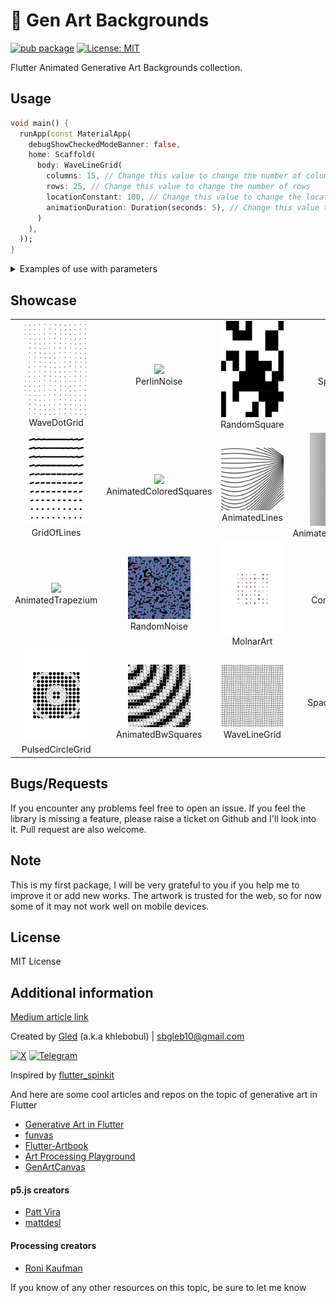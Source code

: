 # 🎨 Gen Art Backgrounds

[![pub package](https://img.shields.io/pub/v/gen_art_bg.svg)](https://pub.dartlang.org/packages/gen_art_bg) [![License: MIT](https://img.shields.io/badge/License-MIT-yellow.svg)](https://opensource.org/licenses/MIT)

Flutter Animated Generative Art Backgrounds collection.

## Usage

```dart
void main() {
  runApp(const MaterialApp(
    debugShowCheckedModeBanner: false,
    home: Scaffold(
      body: WaveLineGrid(
        columns: 15, // Change this value to change the number of columns
        rows: 25, // Change this value to change the number of rows
        locationConstant: 100, // Change this value to change the location
        animationDuration: Duration(seconds: 5), // Change this value to change the animation duration
      )
    ),
  ));
}
```

<details><summary>Examples of use with parameters</summary>
  
   ##### AnimatedBWSquares and AnimatedColoredSquares

  ```dart
  AnimatedBWSquares(
          squareCount: 40, // Number of squares
          animationDuration: 10, // Duration of the animation
          margin: 0, // Margin around the canvas
          strokeWidth: 1.5, // Stroke width of the squares
        ),
  ```

  ##### AnimatedLinesGradient

  ```dart
  AnimatedLinesGradient(
          animationDuration: 5, // Duration of the animation
        ),
  ```

  ##### AnimatedLines

  ```dart
  AnimatedLines(
          numberOfLines: 30, // Number of lines
          lineLength: 200, // Length of each line
          lineColor: Colors.black, // Color of each line
          strokeWidth: 3, // Stroke width of each line
          animationDuration: 10, // Duration of the animation
        ),
  ```

  ##### ConicGradient

  ```dart
  ConicGradient(
          durationSeconds: 10, // Duration of the animation in seconds
          maxDiameter: 1.2, // Maximum diameter of the gradient
          steps: 10, // Number of steps in the gradient
        ),
  ```

  ##### GridOfLines

  ```dart
  GridOfLines(
          animationDuration: 5, // Animation duration in seconds
          gridSize: 10, // Number of lines in the grid
          strokeWidth: 0.015, // Stroke width of the lines
          color: Colors.black, // Color of the lines
        ),
  ```

  ##### MolnarArt

  ```dart
  MolnarArt(
          rows: 8, // Number of rows
          cols: 8, // Number of columns
          n: 12, // Code
          colSeq: [
            Color(0xFFC4951B),
            Color(0xFF9E3C52),
            Color(0xFF1D6383),
            Color(0xFF19315B),
            Color(0xFF0D1280),
            Color(0xFFADD27D),
            Color(0xFFBD1528),
            Color(0xFF0D4D89),
            Color(0xFFAC4075),
            Color(0xFFAB933C),
            Color(0xFF7EB741),
            Color(0xFF1C2266),
          ],
        ),

  ```

  The parameter `n` in the `MolnarArt` function is responsible for the number of bits in the binary code that is generated for each grid cell. This binary code is used to define the pattern structure in each cell. More specifically, each bit in this binary code indicates whether a particular layer of the pattern should be mapped or not.
  For example, if `n` in is 12, a random 12-bit binary code is generated for each grid cell. Each bit of this code represents a different layer of the pattern. If a bit is set to 1, the corresponding pattern layer will be displayed in that cell, and if the bit is 0, the layer will not be displayed.

  ##### PerlinNoise

  ``` dart
  PerlinNoise(
          width: 40, // width
          height: 40, // height
          frequency: 5, // frequency
        ),
  ```

  ##### PulsedCircleGrid

  ``` dart
  PulsedCircleGrid(
          cellSize: 36, // Size of each grid cell
          marginSize: 72, // Margin around the grid 
          circleDiameter: 27, // Diameter of circles
          animationDuration: Duration(seconds: 5), // Animation duration
          numberOfRowsColumns: 12, // Number of rows and columns in the grid
        ),
  ```

  ##### RandomNoise

  ```dart
  RandomNoise(
          duration: Duration(seconds: 10), // Duration of animation
          dotSize: 13, // Size of dots
          dotSpacing: 11, // Spacing between dots
        ),
  ```

  ##### RandomSquare

  ```dart
  RandomSquare(
          gridSize: 10, // Change this value to change the grid size
          updateInterval: Duration(seconds: 1), // Change this value to change the update interval
        ),
  ```

  ##### SpiralWave

  ```dart
  SpiralWave(
          size: 10, // Size of each circle
          k: 20, // Constant value for controlling wave effect
        ),
  ```

  ##### WaveDotGrid

  ```dart
  WaveDotGrid(
          columns: 15, // Number of columns
          rows: 25, // Number of rows
          locationConstant: 100, // Location constant
        ),
  ```

  ##### WaveLineGrid

  ```dart
  WaveLineGrid(
          columns: 15, // Number of columns in the grid
          rows: 25, // Number of rows in the grid
          locationConstant: 100, // Constant to adjust the location of the grid
          animationDuration:  Duration(seconds: 5), // Duration of the animation
        ),
  ```

  ##### RotatingTrapezium

  ```dart
  RotatingTrapezium(
          nx: 20, // number of columns
          ny: 20, // number of rows
          t: 17, // trapezium
          animationDuration: Duration(seconds: 5), // animation duration
        ),
  ```

  ##### CircleGrid

  ```dart
  CircleGrid(
    
  )
  ```

</details>

## Showcase

<table>
  <tr>
    <td align="center">
      <img src="https://github.com/khlebobul/gen_art_bg/raw/main/screenshots/wave_dot_grid.gif" width="100px">
      <br />
      WaveDotGrid
    </td>
    <td align="center">
      <img src="https://github.com/khlebobul/gen_art_bg/raw/main/screenshots/perlin_noise.gif" width="100px">
      <br />
      PerlinNoise
    </td>
    <td align="center">
      <img src="https://github.com/khlebobul/gen_art_bg/raw/main/screenshots/random_square.gif" width="100px">
      <br />
      RandomSquare
    </td>
    <td align="center">
      <img src="https://github.com/khlebobul/gen_art_bg/raw/main/screenshots/spiral_wave.gif" width="100px">
      <br />
      SpiralWave
    </td>
  </tr>
  <tr>
    <td align="center">
      <img src="https://github.com/khlebobul/gen_art_bg/raw/main/screenshots/grid_of_lines.gif" width="100px">
      <br />
      GridOfLines
    </td>
    <td align="center">
      <img src="https://github.com/khlebobul/gen_art_bg/raw/main/screenshots/animated_colored_squares.gif" width="100px">
      <br />
      AnimatedColoredSquares
    </td>
    <td align="center">
      <img src="https://github.com/khlebobul/gen_art_bg/raw/main/screenshots/animated_lines.gif" width="100px">
      <br />
      AnimatedLines
    </td>
    <td align="center">
      <img src="https://github.com/khlebobul/gen_art_bg/raw/main/screenshots/animated_lines_gradient.gif" width="100px">
      <br />
      AnimatedLinesGradient
    </td>
  </tr>
  <tr>
    <td align="center">
      <img src="https://github.com/khlebobul/gen_art_bg/raw/main/screenshots/rotating_trapezium.gif" width="100px">
      <br />
      AnimatedTrapezium
    </td>
    <td align="center">
      <img src="https://github.com/khlebobul/gen_art_bg/raw/main/screenshots/random_noise.gif" width="100px">
      <br />
      RandomNoise
    </td>
    <td align="center">
      <img src="https://github.com/khlebobul/gen_art_bg/raw/main/screenshots/molnar_art.gif" width="100px">
      <br />
      MolnarArt
    </td>
    <td align="center">
      <img src="https://github.com/khlebobul/gen_art_bg/raw/main/screenshots/conic_gradient.gif" width="100px">
      <br />
      ConicGradient
    </td>
  </tr>
  <tr>
    <td align="center">
      <img src="https://github.com/khlebobul/gen_art_bg/raw/main/screenshots/pulsed_circle_grid.gif" width="100px">
      <br />
      PulsedCircleGrid
    </td>
    <td align="center">
      <img src="https://github.com/khlebobul/gen_art_bg/raw/main/screenshots/animated_bw_squares.gif" width="100px">
      <br />
      AnimatedBwSquares
    </td>
    <td align="center">
      <img src="https://github.com/khlebobul/gen_art_bg/raw/main/screenshots/wave_line_grid.gif" width="100px">
      <br />
      WaveLineGrid
    </td>
    <td align="center">
      Space for a new 
    </td>
  </tr>
</table>

## Bugs/Requests

If you encounter any problems feel free to open an issue. If you feel the library is
missing a feature, please raise a ticket on Github and I'll look into it.
Pull request are also welcome.

## Note

This is my first package, I will be very grateful to you if you help me to improve it or add new works.
The artwork is trusted for the web, so for now some of it may not work well on mobile devices.

## License

MIT License

## Additional information

[Medium article link](https://medium.com/@khlebobul/adding-a-bit-of-generative-art-to-a-flutter-project-13b22dd4f274)

Created by [Gled](https://khlebobul.github.io/) (a.k.a khlebobul) | sbgleb10@gmail.com

[![X](https://img.shields.io/badge/X-000?style=for-the-badge&logo=x)](https://x.com/khlebobul) [![Telegram](https://img.shields.io/badge/Telegram-000?style=for-the-badge&logo=telegram&logoColor=2CA5E0)](https://t.me/khlebobul)

Inspired by [flutter_spinkit](https://pub.dev/packages/flutter_spinkit)

And here are some cool articles and repos on the topic of generative art in Flutter

- [Generative Art in Flutter](https://medium.com/flutter-community/generative-art-in-flutter-9e53701f7805)
- [funvas](https://github.com/creativecreatorormaybenot/funvas)
- [Flutter-Artbook](https://github.com/ikramhasan/Flutter-Artbook)
- [Art Processing Playground](https://github.com/deam91/art-playground)
- [GenArtCanvas](https://github.com/Roaa94/gen_art_canvas)

#### p5.js creators
- [Patt Vira](https://www.pattvira.com)
- [mattdesl](https://p5-demos.glitch.me)

#### Processing creators
- [Roni Kaufman](https://openprocessing.org/user/184331?view=sketches&o=48)


If you know of any other resources on this topic, be sure to let me know
